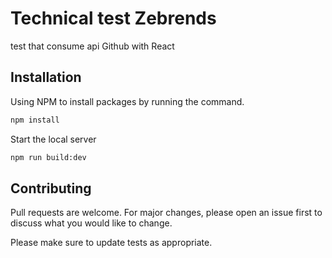 # Technical test Zebrends

test that consume api Github  with React
## Installation

Using NPM to install packages by running the command.

```bash
npm install
```
Start the local server

```bash
npm run build:dev
```


## Contributing
Pull requests are welcome. For major changes, please open an issue first to discuss what you would like to change.

Please make sure to update tests as appropriate.
